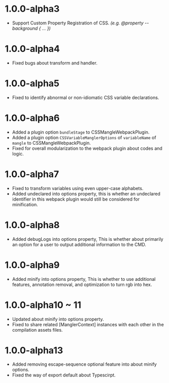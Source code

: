 # 1.0.0-alpha3
- Support Custom Property Registration of CSS. _(e.g. @property --background { ... })_

# 1.0.0-alpha4
- Fixed bugs about transform and handler.

# 1.0.0-alpha5
- Fixed to identify abnormal or non-idiomatic CSS variable declarations.

# 1.0.0-alpha6
- Added a plugin option `bundleStage` to CSSMangleWebpackPlugin.
- Added a plugin option `CSSVariableManglerOptions` of `variableName` of `mangle` to CSSMangleWebpackPlugin.
- Fixed for overall modularization to the webpack plugin about codes and logic.

# 1.0.0-alpha7
- Fixed to transform variables using even upper-case alphabets.
- Added undeclared into options property, this is whether an undeclared identifier in this webpack plugin would still be considered for minification.

# 1.0.0-alpha8
- Added debugLogs into options property, This is whether about primarily an option for a user to output additional information to the CMD.

# 1.0.0-alpha9
- Added minify into options property, This is whether to use additional features, annotation removal, and optimization to turn rgb into hex.

# 1.0.0-alpha10 ~ 11
- Updated about minify into options property.
- Fixed to share related [ManglerContext] instances with each other in the compilation assets files.

# 1.0.0-alpha13
- Added removing escape-sequence optional feature into about minify options.
- Fixed the way of export default about Typescirpt.